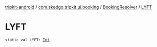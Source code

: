[tripkit-android](../../index.md) / [com.skedgo.tripkit.ui.booking](../index.md) / [BookingResolver](index.md) / [LYFT](./-l-y-f-t.md)

# LYFT

`static val LYFT: `[`Int`](https://kotlinlang.org/api/latest/jvm/stdlib/kotlin/-int/index.html)